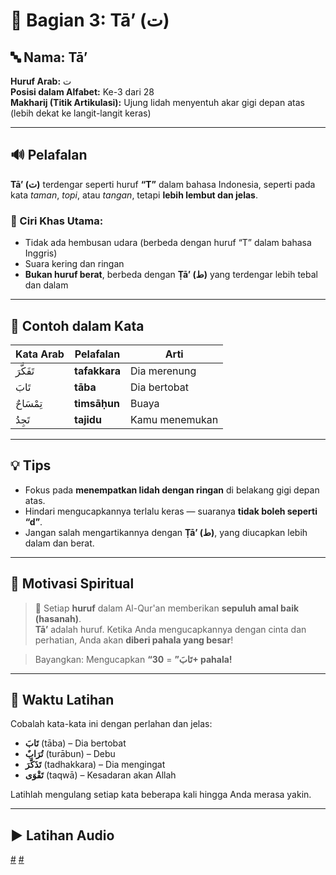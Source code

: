 # 📘 Bagian 3: Tā’ (ت)

## 🔤 Nama: **Tā’**

**Huruf Arab:** ت  
**Posisi dalam Alfabet:** Ke-3 dari 28  
**Makharij (Titik Artikulasi):** Ujung lidah menyentuh akar gigi depan atas (lebih dekat ke langit-langit keras)

---

## 🔊 Pelafalan

**Tā’ (ت)** terdengar seperti huruf **“T”** dalam bahasa Indonesia, seperti pada kata _taman_, _topi_, atau _tangan_, tetapi **lebih lembut dan jelas**.

### 🎯 Ciri Khas Utama:

- Tidak ada hembusan udara (berbeda dengan huruf “T” dalam bahasa Inggris)
- Suara kering dan ringan
- **Bukan huruf berat**, berbeda dengan **Ṭā’ (ط)** yang terdengar lebih tebal dan dalam

---

## 📖 Contoh dalam Kata

| Kata Arab | Pelafalan     | Arti           |
| --------- | ------------- | -------------- |
| تَفَكَّرَ | **tafakkara** | Dia merenung   |
| تَابَ     | **tāba**      | Dia bertobat   |
| تِمْسَاحٌ | **timsāḥun**  | Buaya          |
| تَجِدُ    | **tajidu**    | Kamu menemukan |

---

## 💡 Tips

- Fokus pada **menempatkan lidah dengan ringan** di belakang gigi depan atas.
- Hindari mengucapkannya terlalu keras — suaranya **tidak boleh seperti “d”**.
- Jangan salah mengartikannya dengan **Ṭā’ (ط)**, yang diucapkan lebih dalam dan berat.

---

## 🏅 Motivasi Spiritual

> 📜 Setiap **huruf** dalam Al-Qur'an memberikan **sepuluh amal baik (hasanah)**.  
> **Tā’** adalah huruf. Ketika Anda mengucapkannya dengan cinta dan perhatian, Anda akan **diberi pahala yang besar**!

> Bayangkan: Mengucapkan **“تَابَ”** = **30+ pahala!**

---

## 🧠 Waktu Latihan

Cobalah kata-kata ini dengan perlahan dan jelas:

- **تَابَ** (tāba) – Dia bertobat
- **تُرَابٌ** (turābun) – Debu
- **تَذَكَّرَ** (tadhakkara) – Dia mengingat
- **تَقْوَى** (taqwā) – Kesadaran akan Allah

Latihlah mengulang setiap kata beberapa kali hingga Anda merasa yakin.

---

## ▶️ Latihan Audio

[#](assets/audios/arabic/man/3.mp3) [#](assets/audios/arabic/woman/3.mp3)
